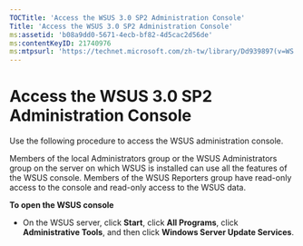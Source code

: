```yaml
---
TOCTitle: 'Access the WSUS 3.0 SP2 Administration Console'
Title: 'Access the WSUS 3.0 SP2 Administration Console'
ms:assetid: 'b08a9dd0-5671-4ecb-bf82-4d5cac2d56de'
ms:contentKeyID: 21740976
ms:mtpsurl: 'https://technet.microsoft.com/zh-tw/library/Dd939897(v=WS.10)'
---
```


Access the WSUS 3.0 SP2 Administration Console
==============================================

Use the following procedure to access the WSUS administration console.

Members of the local Administrators group or the WSUS Administrators group on the server on which WSUS is installed can use all the features of the WSUS console. Members of the WSUS Reporters group have read-only access to the console and read-only access to the WSUS data.

**To open the WSUS console**
-   On the WSUS server, click **Start**, click **All Programs**, click **Administrative Tools**, and then click **Windows Server Update Services**.
